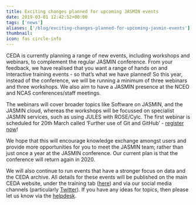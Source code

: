 ```yaml
---
title: Exciting changes planned for upcoming JASMIN events
date: 2019-03-01 12:42:52+00:00
tags: ['news']
aliases: ['/blog/exciting-changes-planned-for-upcoming-jasmin-events']
thumbnail: 
icon: fas circle-info
---
```

CEDA is currently planning a range of new events, including workshops and webinars, to complement the regular JASMIN conference. From your feedback, we have realised that you want a range of hands on and interactive training events - so that’s what we have planned! So this year, instead of the conference, we will be running a minimum of three webinars and three workshops. We also aim to have a JASMIN presence at the NCEO and NCAS conferences/staff meetings.


The webinars will cover broader topics like Software on JASMIN, and the JASMIN cloud, whereas the workshops will be focussed on specialist JASMIN services, such as using JULES with ROSE/Cylc. The first webinar is scheduled for 20th March called ‘Further use of Git and GitHub’ - [register now](https://ceda-further-github.eventbrite.co.uk)!


We hope that this will encourage knowledge exchange amongst users and provide more opportunities for you to meet the JASMIN team; rather than just once a year at the JASMIN conference. Our current plan is that the conference will return again in 2020.


We will also continue to run events that have a stronger focus on data and the CEDA archive. All details for these events will be published on the main CEDA website, under the training tab ([here](http://www.ceda.ac.uk/training/webinars/)) and via our social media channels (particularly [Twitter](https://twitter.com/cedanews)). If you have any ideas for topics, then please let us know via the [helpdesk](mailto:support@ceda.ac.uk).

